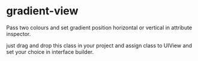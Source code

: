 # gradient-view
Pass two colours and set gradient position horizontal or vertical in attribute inspector.   

just drag and drop this class in your project and assign class to UIView and set your choice in interface builder.


